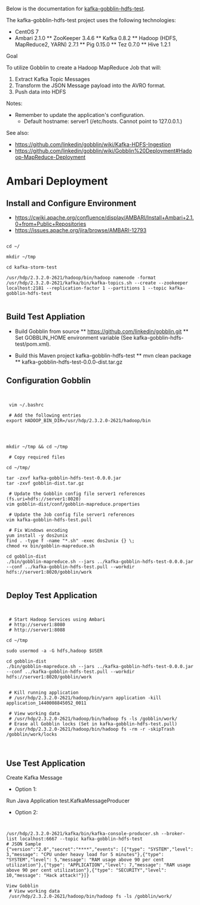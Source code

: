 

Below is the documentation for [kafka-gobblin-hdfs-test](https://github.com/mark1900/druid-sandbox/tree/master/kafka-gobblin-hdfs-test).

The kafka-gobblin-hdfs-test project uses the following technologies:

* CentOS 7
* Ambari 2.1.0
** ZooKeeper 3.4.6
** Kafka 0.8.2
** Hadoop (HDFS, MapReduce2, YARN) 2.7.1
** Pig 0.15.0
** Tez 0.7.0
** Hive 1.2.1


Goal

To utilize Gobblin to create a Hadoop MapReduce Job that will:

1. Extract Kafka Topic Messages
2. Transform the JSON Message payload into the AVRO format.
3. Push data into HDFS


Notes:

* Remember to update the application's configuration.
    * Default hostname:  server1 (/etc/hosts.  Cannot point to 127.0.0.1.)

See also:
* https://github.com/linkedin/gobblin/wiki/Kafka-HDFS-Ingestion
* https://github.com/linkedin/gobblin/wiki/Gobblin%20Deployment#Hadoop-MapReduce-Deployment


# Ambari Deployment


## Install and Configure Environment

* https://cwiki.apache.org/confluence/display/AMBARI/Install+Ambari+2.1.0+from+Public+Repositories
* https://issues.apache.org/jira/browse/AMBARI-12793


<pre><code>
cd ~/

mkdir ~/tmp

cd kafka-storm-test

/usr/hdp/2.3.2.0-2621/hadoop/bin/hadoop namenode -format
/usr/hdp/2.3.2.0-2621/kafka/bin/kafka-topics.sh --create --zookeeper localhost:2181 --replication-factor 1 --partitions 1 --topic kafka-gobblin-hdfs-test

</code></pre>


## Build Test Appliation

* Build Gobblin from source
** https://github.com/linkedin/gobblin.git
** Set GOBBLIN_HOME environment variable (See kafka-gobblin-hdfs-test/pom.xml).

* Build this Maven project kafka-gobblin-hdfs-test
** mvn clean package
** kafka-gobblin-hdfs-test-0.0.0-dist.tar.gz


## Configuration Gobblin


<pre><code>

 vim ~/.bashrc

 # Add the following entries
export HADOOP_BIN_DIR=/usr/hdp/2.3.2.0-2621/hadoop/bin

</code></pre>


<pre><code>

mkdir ~/tmp && cd ~/tmp

 # Copy required files

cd ~/tmp/

tar -zxvf kafka-gobblin-hdfs-test-0.0.0.jar
tar -zxvf gobblin-dist.tar.gz

 # Update the Gobblin config file server1 references (fs.uri=hdfs://server1:8020)
vim gobblin-dist/conf/gobblin-mapreduce.properties

 # Update the Job config file server1 references
vim kafka-gobblin-hdfs-test.pull

 # Fix Windows encoding
yum install -y dos2unix
find . -type f -name "*.sh" -exec dos2unix {} \;
chmod +x bin/gobblin-mapreduce.sh

cd gobblin-dist
./bin/gobblin-mapreduce.sh --jars ../kafka-gobblin-hdfs-test-0.0.0.jar --conf ../kafka-gobblin-hdfs-test.pull --workdir hdfs://server1:8020/gobblin/work

</code></pre>




## Deploy Test Application

<pre><code>

 # Start Hadoop Services using Ambari
 # http://server1:8080
 # http://server1:8088

cd ~/tmp

sudo usermod -a -G hdfs,hadoop $USER

cd gobblin-dist
./bin/gobblin-mapreduce.sh --jars ../kafka-gobblin-hdfs-test-0.0.0.jar --conf ../kafka-gobblin-hdfs-test.pull --workdir hdfs://server1:8020/gobblin/work


 # Kill running application
 # /usr/hdp/2.3.2.0-2621/hadoop/bin/yarn application -kill application_1440008845052_0011

 # View working data
 # /usr/hdp/2.3.2.0-2621/hadoop/bin/hadoop fs -ls /gobblin/work/
 # Erase all Gobblin locks (Set in kafka-gobblin-hdfs-test.pull)
 # /usr/hdp/2.3.2.0-2621/hadoop/bin/hadoop fs -rm -r -skipTrash /gobblin/work/locks


</code></pre>


## Use Test Application


Create Kafka Message

* Option 1:

Run Java Application test.KafkaMessageProducer

* Option 2:
<pre><code>

/usr/hdp/2.3.2.0-2621/kafka/bin/kafka-console-producer.sh --broker-list localhost:6667 --topic kafka-gobblin-hdfs-test
# JSON Sample
{"version":"2.0","secret":"****","events": [{"type": "SYSTEM","level": 3,"message": "CPU under heavy load for 5 minutes"},{"type": "SYSTEM","level": 5,"message": "RAM usage above 90 per cent utilization"},{"type": "APPLICATION","level": 7,"message": "RAM usage above 90 per cent utilization"},{"type": "SECURITY","level": 10,"message": "Hack attack!"}]}

View Gobblin
 # View working data
 /usr/hdp/2.3.2.0-2621/hadoop/bin/hadoop fs -ls /gobblin/work/

</code></pre>
